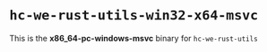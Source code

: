 # `hc-we-rust-utils-win32-x64-msvc`

This is the **x86_64-pc-windows-msvc** binary for `hc-we-rust-utils`
